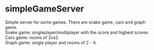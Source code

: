 # simpleGameServer
Simple server for some games. There are snake game, caro and graph game.
<br/>
Snake game: singleplayer/multiplayer with the score and highest scores.
<br/>
Caro game: rooms of 2vs2.
<br/>
Graph game: single player and rooms of 2 - 4.
<br/>
